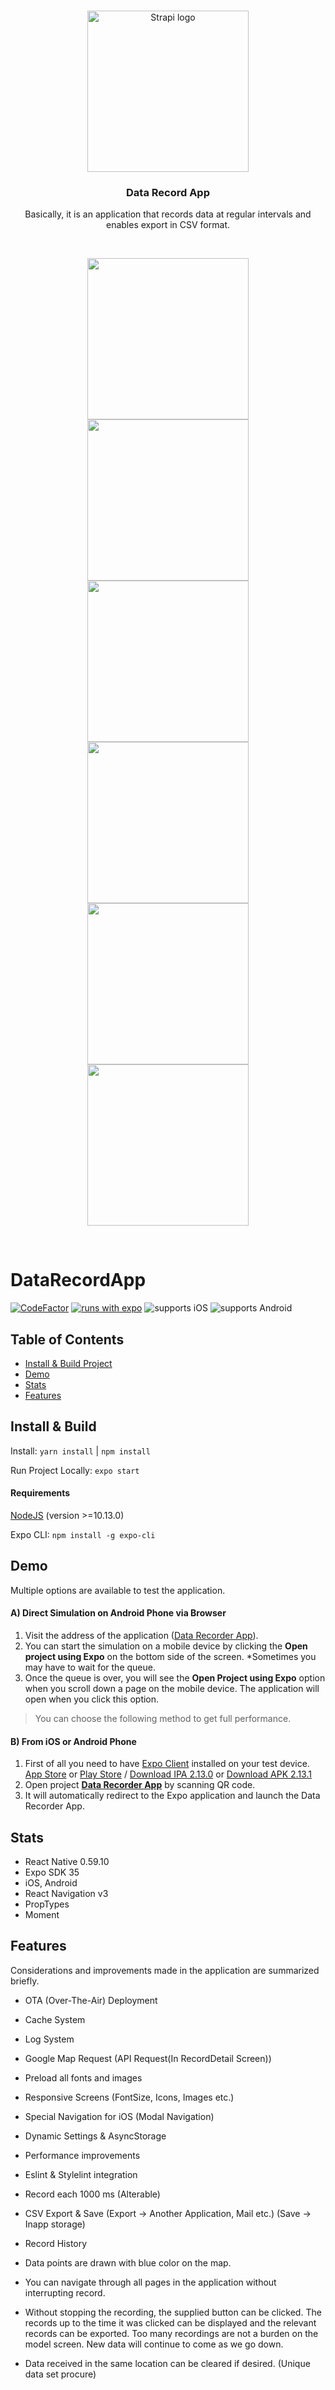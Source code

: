 <br>
<p align="center">
  <a href="https://www.ficonicsolutions.com">
    <img src="https://www.ficonicsolutions.com/img/logo.e810f519.png" width="258px" alt="Strapi logo" />
  </a>
</p>
<h3 align="center">Data Record App</h3>
<p align="center">Basically, it is an application that records data at regular intervals and enables export in CSV format.</p>
<br />

<p align="center">
  <a href="#">
    <img src="https://i.ibb.co/yPMnd8d/screenshot-1.png" width="258px" />
  </a>
  <a href="#">
    <img src="https://i.ibb.co/Tqr4sSB/screenshot-2.png" width="258px" />
  </a><br>
  <a href="#">
    <img src="https://i.ibb.co/cCRyg2X/screenshot-2.png" width="258px" />
  </a>
  <a href="#">
    <img src="https://i.ibb.co/v1MrLcx/screenshot-3.png" width="258px" />
  </a><br>
  <a href="#">
    <img src="https://i.ibb.co/jktcThS/screenshot-3.png" width="258px" />
  </a>
  <a href="#">
    <img src="https://i.ibb.co/mXctYyj/screenshot-1.png" width="258px" />
  </a>
</p>
<br>

# DataRecordApp
[![CodeFactor](https://www.codefactor.io/repository/github/bilalcorbacioglu/datarecorderapp/badge?s=d4f76f4724205da9bd82695c8d498a3df028daa7)](https://www.codefactor.io/repository/github/bilalcorbacioglu/datarecorderapp) [![runs with expo](https://img.shields.io/badge/Runs%20with%20Expo-000.svg?style=flat&logo=EXPO&labelColor=ffffff&logoColor=000)](https://expo.io/@bilalc/DataRecorderApp) ![supports iOS](https://img.shields.io/badge/iOS-4630EB.svg?style=for-the-badge&logo=APPLE&labelColor=000&logoColor=fff) ![supports Android](https://img.shields.io/badge/Android-4630EB.svg?style=for-the-badge&logo=ANDROID&labelColor=000&logoColor=fff)

  
## Table of Contents

- [Install & Build Project](#install--build)
- [Demo](#demo)
- [Stats](#stats)
- [Features](#features)

## Install & Build
Install: `yarn install` | `npm install`

Run Project Locally: `expo start`

#### Requirements
[NodeJS](https://nodejs.org/) (version >=10.13.0)

Expo CLI: `npm install -g expo-cli`

## Demo
Multiple options are available to test the application.
#### A) Direct Simulation on Android Phone via Browser
<ol>  
  <li>Visit the address of the application (<a href="https://expo.io/appetize-simulator?url=https://expo.io/@bilalc/DataRecorderApp&appetizeCode=adfhadfh">Data Recorder App</a>).</li>  
<li>You can start the simulation on a mobile device by clicking the <strong>Open project using Expo</strong> on the bottom side of the screen. *Sometimes you may have to wait for the queue.</li>
<li>Once the queue is over, you will see the <strong>Open Project using Expo</strong> option when you scroll down a page on the mobile device. The application will open when you click this option.</li>
</ol>

> You can choose the following method to get full performance.

#### B) From iOS or Android Phone
<ol>  
<li>First of all you need to have <a href="https://expo.io/tools">Expo Client</a> installed on your test device. 
<br><a href="https://itunes.apple.com/app/apple-store/id982107779">App Store</a> or <a href="https://play.google.com/store/apps/details?id=host.exp.exponent&referrer=www">Play Store</a> / <a href="https://dpq5q02fu5f55.cloudfront.net/Exponent-2.13.0.tar.gz">Download IPA  2.13.0</a> or <a href="https://d1ahtucjixef4r.cloudfront.net/Exponent-2.13.1.apk">Download APK 2.13.1</a></li>  
  <li>Open project <strong><a href="https://expo.io/@bilalc/DataRecorderApp">Data Recorder App</a></strong> by scanning QR code.
</li>
<li>It will automatically redirect to the Expo application and launch the Data Recorder App.</li> 
</ol>

## Stats

- React Native 0.59.10
- Expo SDK 35
- iOS, Android
- React Navigation v3
- PropTypes
- Moment

## Features

Considerations and improvements made in the application are summarized briefly.

- OTA (Over-The-Air) Deployment
- Cache System
- Log System
- Google Map Request (API Request(In RecordDetail Screen)) 
- Preload all fonts and images
- Responsive Screens (FontSize, Icons, Images etc.)
- Special Navigation for iOS (Modal Navigation)
- Dynamic Settings & AsyncStorage
- Performance improvements
- Eslint & Stylelint  integration
- Record each 1000 ms (Alterable)
- CSV Export & Save (Export -> Another Application, Mail etc.) (Save -> Inapp storage)
- Record History 

- Data points are drawn with blue color on the map.
- You can navigate through all pages in the application without interrupting record.
- Without stopping the recording, the supplied button can be clicked. The records up to the time it was clicked can be displayed and the relevant records can be exported. Too many recordings are not a burden on the model screen. New data will continue to come as we go down.
- Data received in the same location can be cleared if desired. (Unique data set procure)
